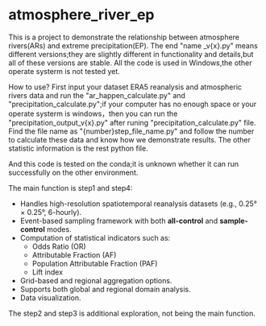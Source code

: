 # atmosphere_river_ep
This is a project to demonstrate the relationship between atmosphere rivers(ARs) and extreme precipitation(EP).
The end "name _v{x}.py" means different versions;they are slightly different in functionality and details,but all of these versions are stable.
All the code is used in Windows,the other operate systerm is not tested yet.

How to use?
First input your dataset ERA5 reanalysis and atmospheric rivers data and run the "ar_happen_calculate.py" and "precipitation_calculate.py";if your computer has no enough space or your operate systerm is windows，then you can run the "precipitation_output_v{x}.py" after runing "precipitation_calculate.py" file.
Find the file name as "{number}step_file_name.py" and follow the number to calculate these data and know how we demonstrate results.
The other statistic information is the rest python file.

And this code is tested on the conda;it is unknown whether it can run successfully on the other environment.

The main function is step1 and step4:
- Handles high-resolution spatiotemporal reanalysis datasets (e.g., 0.25° × 0.25°, 6-hourly).
- Event-based sampling framework with both **all-control** and **sample-control** modes.
- Computation of statistical indicators such as:
  - Odds Ratio (OR)
  - Attributable Fraction (AF)
  - Population Attributable Fraction (PAF)
  - Lift index
- Grid-based and regional aggregation options.
- Supports both global and regional domain analysis.
- Data visualization.

The step2 and step3 is additional exploration, not being the main function.
